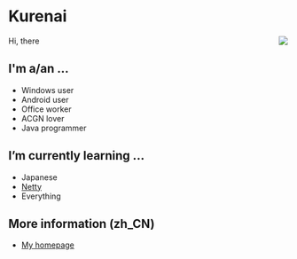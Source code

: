 # Kurenai
<img align="right" src="https://github-readme-stats.vercel.app/api?username=KurenaiRyu&show_icons=true&hide_border=true&icon_color=586069&title_color=a0a9af">

Hi, there

## I'm a/an ...
  - Windows user
  - Android user
  - Office worker
  - ACGN lover
  - Java programmer

<img align="right" src="https://count.getloli.com/get/@kurenai.moe?theme=rule34" alt="">

## I’m currently learning ...


  - Japanese
  - [Netty](https://github.com/netty/netty)
  - Everything
  

## More information (zh_CN)

  - [My homepage](https://www.kurenai.moe)
